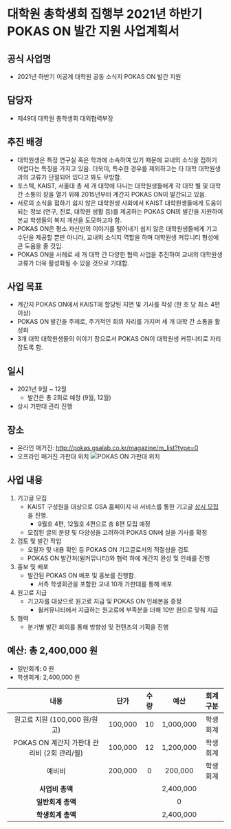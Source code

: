 대학원 총학생회 집행부 2021년 하반기 POKAS ON 발간 지원 사업계획서
===

## 공식 사업명
- 2021년 하반기 이공계 대학원 공동 소식지 POKAS ON 발간 지원

## 담당자
- 제49대 대학원 총학생회 대외협력부장  

## 추진 배경
- 대학원생은 특정 연구실 혹은 학과에 소속하여 있기 때문에 교내외 소식을 접하기 어렵다는 특징을 가지고 있음. 더욱이, 특수한 경우를 제외하고는 타 대학 대학원생과의 교류가 단절되어 있다고 봐도 무방함. 
- 포스텍, KAIST, 서울대 총 세 개 대학에 다니는 대학원생들에게 각 대학 별 및 대학 간 소통의 장을 열기 위해 2015년부터 계간지 POKAS ON이 발간되고 있음.
- 서로의 소식을 접하기 쉽지 않은 대학원생 사회에서 KAIST 대학원생들에게 도움이 되는 정보 (연구, 진로, 대학원 생활 등)를 제공하는 POKAS ON의 발간을 지원하여 본교 학생들의 복지 개선을 도모하고자 함.
- POKAS ON은 평소 자신만의 이야기를 털어내기 쉽지 않은 대학원생들에게 기고 수단을 제공할 뿐만 아니라, 교내외 소식지 역할을 하며 대학원생 커뮤니티 형성에 큰 도움을 줄 것임.
- POKAS ON을 사례로 세 개 대학 간 다양한 협력 사업을 추진하여 교내외 대학원생 교류가 더욱 활성화될 수 있을 것으로 기대함.

## 사업 목표
- 계간지 POKAS ON에서 KAIST에 할당된 지면 및 기사를 작성 (한 호 당 최소 4편 이상)
- POKAS ON 발간을 주제로, 주기적인 회의 자리를 가지며 세 개 대학 간 소통을 활성화
- 3개 대학 대학원생들의 이야기 장으로서 POKAS ON이 대학원생 커뮤니티로 자리잡도록 함.

## 일시
- 2021년 9월 ~ 12월
    - 발간은 총 2회로 예정 (9월, 12월)
- 상시 가판대 관리 진행

## 장소
- 온라인 매거진: http://pokas.gsalab.co.kr/magazine/m_list?type=0
- 오프라인 매거진 가판대 위치
    ![POKAS ON 가판대 위치](../../resources/POKAS_ON-가판대-위치.jpg)

## 사업 내용

1. 기고글 모집
    - KAIST 구성원을 대상으로 GSA 홈페이지 내 서비스를 통한 기고글 [상시 모집](https://gsa.kaist.ac.kr/serviceForm?serviceId=819)을 진행.
        - 9월호 4편, 12월호 4편으로 총 8편 모집 예정
    - 모집된 글의 분량 및 다양성을 고려하여 POKAS ON에 실을 기사를 확정
2. 검토 및 발간 작업
    - 오탈자 및 내용 확인 등 POKAS ON 기고글로서의 적절성을 검토
    - POKAS ON 발간처(윌커뮤니티)와 협력 하에 계간지 완성 및 인쇄를 진행
3. 홍보 및 배포
    - 발간된 POKAS ON 배포 및 홍보를 진행함.
        - 서측 학생회관을 포함한 교내 10개 가판대를 통해 배포
4. 원고료 지급
    - 기고자를 대상으로 원고료 지급 및 POKAS ON 인쇄본을 증정
        - 윌커뮤니티에서 지급하는 원고료에 부족분을 더해 10만 원으로 맞춰 지급
5. 협력
    - 분기별 발간 회의를 통해 방향성 및 컨텐츠의 기획을 진행

## 예산: 총 2,400,000 원
- 일반회계: 0 원
- 학생회계: 2,400,000 원 

| **내용** | **단가** | **수량** | **예산** | **회계구분** |
|:---:|:---:|:---:|:---:|:---:|
| 원고료 지원 (100,000 원/원고) | 100,000 | 10 | 1,000,000 | 학생회계 |
| POKAS ON 계간지 가판대 관리비 (2회 관리/월) | 100,000 | 12 | 1,200,000 | 학생회계 |
| 예비비 | 200,000 | 0 | 200,000 | 학생회계 |
| **사업비 총액** |  |  | 2,400,000 | |
| **일반회계 총액** |  |  | 0 | |
| **학생회계 총액** |  |  | 2,400,000 | |
